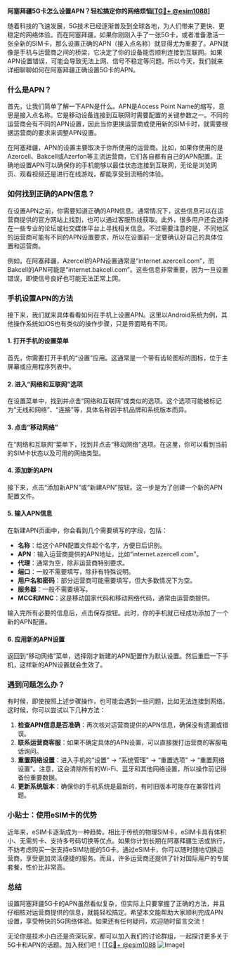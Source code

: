 **阿塞拜疆5G卡怎么设置APN？轻松搞定你的网络烦恼[[TG💪+ @esim1088](https://t.me/s/esim1088)]**

随着科技的飞速发展，5G技术已经逐渐普及到全球各地，为人们带来了更快、更稳定的网络体验。而在阿塞拜疆，如果你刚刚入手了一张5G卡，或者准备激活一张全新的SIM卡，那么设置正确的APN（接入点名称）就显得尤为重要了。APN就像是手机与运营商之间的桥梁，它决定了你的设备能否顺利连接到互联网。如果APN设置错误，可能会导致无法上网、信号不稳定等问题。所以今天，我们就来详细聊聊如何在阿塞拜疆正确设置5G卡的APN。

### 什么是APN？

首先，让我们简单了解一下APN是什么。APN是Access Point Name的缩写，意思是接入点名称。它是移动设备连接到互联网时需要配置的关键参数之一。不同的运营商会有不同的APN设置，因此当你更换运营商或使用新的SIM卡时，就需要根据运营商的要求来调整APN设置。

在阿塞拜疆，APN的设置主要取决于你所使用的运营商。比如，如果你使用的是Azercell、Bakcell或Azerfon等主流运营商，它们各自都有自己的APN配置。正确地设置APN可以确保你的手机能够以最佳状态连接到互联网，无论是浏览网页、观看视频还是进行在线游戏，都能享受到流畅的体验。

### 如何找到正确的APN信息？

在设置APN之前，你需要知道正确的APN信息。通常情况下，这些信息可以在运营商提供的官方网站上找到，也可以通过客服热线获取。此外，很多用户还会选择在一些专业的论坛或社交媒体平台上寻找相关信息。不过需要注意的是，不同地区的运营商可能有不同的APN设置要求，所以在设置前一定要确认好自己的具体位置和运营商。

例如，在阿塞拜疆，Azercell的APN设置通常是“internet.azercell.com”，而Bakcell的APN可能是“internet.bakcell.com”。这些信息非常重要，因为一旦设置错误，即使信号良好也可能无法正常上网。

### 手机设置APN的方法

接下来，我们就来具体看看如何在手机上设置APN。这里以Android系统为例，其他操作系统如iOS也有类似的操作步骤，只是界面略有不同。

#### 1. 打开手机的设置菜单

首先，你需要打开手机的“设置”应用。这通常是一个带有齿轮图标的图标，位于主屏幕或应用程序列表中。

#### 2. 进入“网络和互联网”选项

在设置菜单中，找到并点击“网络和互联网”或类似的选项。这个选项可能被标记为“无线和网络”、“连接”等，具体名称因手机品牌和系统版本而异。

#### 3. 点击“移动网络”

在“网络和互联网”菜单下，找到并点击“移动网络”选项。在这里，你可以看到当前的SIM卡状态以及可用的网络类型。

#### 4. 添加新的APN

接下来，点击“添加新APN”或“新建APN”按钮。这一步是为了创建一个新的APN配置文件。

#### 5. 输入APN信息

在新建APN页面中，你会看到几个需要填写的字段，包括：

- **名称**：给这个APN配置文件起个名字，方便日后识别。
- **APN**：输入运营商提供的APN地址，比如“internet.azercell.com”。
- **代理**：通常为空，除非运营商特别要求。
- **端口**：一般不需要填写，除非有特殊说明。
- **用户名和密码**：部分运营商可能需要填写，但大多数情况下为空。
- **服务器**：一般不需要填写。
- **MCC和MNC**：这是移动国家代码和移动网络代码，通常由运营商提供。

输入完所有必要的信息后，点击保存按钮。此时，你的手机就已经成功添加了一个新的APN配置。

#### 6. 应用新的APN设置

返回到“移动网络”菜单，选择刚才新建的APN配置作为默认设置。然后重启一下手机，这样新的APN设置就会生效了。

### 遇到问题怎么办？

有时候，即使按照上述步骤操作，也可能会遇到一些问题，比如无法连接到网络。这时候，你可以尝试以下几种方法：

1. **检查APN信息是否准确**：再次核对运营商提供的APN信息，确保没有遗漏或错误。
2. **联系运营商客服**：如果不确定具体的APN设置，可以直接拨打运营商的客服电话询问。
3. **重置网络设置**：进入手机的“设置” -> “系统管理” -> “重置选项” -> “重置网络设置”。注意，这会清除所有的Wi-Fi、蓝牙和其他网络设置，所以操作前记得备份重要数据。
4. **更新系统版本**：确保你的手机系统是最新的，有时旧版本可能存在兼容性问题。

### 小贴士：使用eSIM卡的优势

近年来，eSIM卡逐渐成为一种趋势。相比于传统的物理SIM卡，eSIM卡具有体积小、无需剪卡、支持多号码切换等优点。如果你计划长期在阿塞拜疆生活或旅行，不妨考虑购买一张支持eSIM功能的5G卡。通过eSIM卡，你可以随时随地切换运营商，享受更加灵活便捷的服务。而且，许多运营商还提供了针对国际用户的专属套餐，性价比非常高。

### 总结

设置阿塞拜疆5G卡的APN虽然看似复杂，但实际上只要掌握了正确的方法，并且仔细核对运营商提供的信息，就能轻松搞定。希望本文能帮助大家顺利完成APN设置，享受畅快的5G网络体验。如果还有任何疑问，欢迎随时留言交流！

无论你是技术小白还是资深玩家，都可以加入我们的讨论群组，一起探讨更多关于5G卡和APN的话题。加入我们吧！[[TG💪+ @esim1088](https://t.me/s/esim1088) ![Image](https://i.postimg.cc/4NQfJmqS/Snipaste-2025-05-13-00-14-12.png)]